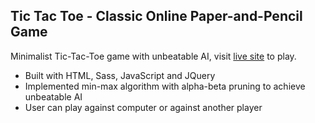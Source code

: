 ## Tic Tac Toe - Classic Online Paper-and-Pencil Game

Minimalist Tic-Tac-Toe game with unbeatable AI, visit [live site](https://www.maosen-chen.me/projects/tic-tac-toe/) to play.
- Built with HTML, Sass, JavaScript and JQuery
- Implemented min-max algorithm with alpha-beta pruning to achieve unbeatable AI
- User can play against computer or against another player


